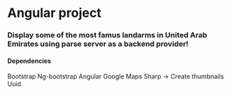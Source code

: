 # Angular project
### Display some of the most famus landarms in United Arab Emirates using parse server as a backend provider!

#### Dependencies
Bootstrap
Ng-bootstrap
Angular Google Maps
Sharp -> Create thumbnails
Uuid
